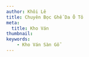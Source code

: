 ```yaml
---
author: Khôi Lê
title: Chuyên Bọc Ghế Da Ô Tô
meta:
  title: Kho Ván 
thumbnail: 
keywords:
    - Kho Ván Sàn Gỗ
---
```


